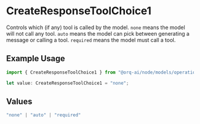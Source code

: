 # CreateResponseToolChoice1

Controls which (if any) tool is called by the model. `none` means the model will not call any tool. `auto` means the model can pick between generating a message or calling a tool. `required` means the model must call a tool.

## Example Usage

```typescript
import { CreateResponseToolChoice1 } from "@orq-ai/node/models/operations";

let value: CreateResponseToolChoice1 = "none";
```

## Values

```typescript
"none" | "auto" | "required"
```
